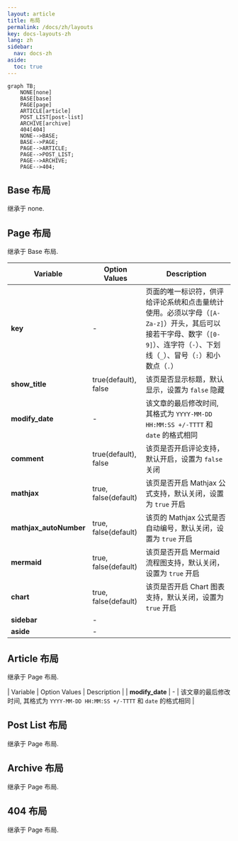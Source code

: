 ```yaml
---
layout: article
title: 布局
permalink: /docs/zh/layouts
key: docs-layouts-zh
lang: zh
sidebar:
  nav: docs-zh
aside:
  toc: true
---
```


```mermaid
graph TB;
    NONE[none]
    BASE[base]
    PAGE[page]
    ARTICLE[article]
    POST_LIST[post-list]
    ARCHIVE[archive]
    404[404]
    NONE-->BASE;
    BASE-->PAGE;
    PAGE-->ARTICLE;
    PAGE-->POST_LIST;
    PAGE-->ARCHIVE;
    PAGE-->404;
```

## Base 布局

继承于 none.

## Page 布局

继承于 Base 布局.

| Variable          | Option Values         | Description |
| ---               | ---                   | ---         |
| **key**           | -                     | 页面的唯一标识符，供评给评论系统和点击量统计使用。必须以字母（`[A-Za-z]`）开头，其后可以接若干字母、数字（`[0-9]`）、连字符（`-`）、下划线（`_`）、冒号（`:`）和小数点（`.`） |
| **show_title**    | true(default), false  | 该页是否显示标题，默认显示，设置为 `false` 隐藏 |
| **modify_date**   | -                     | 该文章的最后修改时间, 其格式为 `YYYY-MM-DD HH:MM:SS +/-TTTT` 和 `date` 的格式相同 |
| **comment**       | true(default), false  | 该页是否开启评论支持，默认开启，设置为 `false` 关闭 |
| **mathjax**       | true, false(default)  | 该页是否开启 Mathjax 公式支持，默认关闭，设置为 `true` 开启 |
| **mathjax_autoNumber** | true, false(default)  | 该页的 Mathjax 公式是否自动编号，默认关闭，设置为 `true` 开启 |
| **mermaid**       | true, false(default)  | 该页是否开启 Mermaid 流程图支持，默认关闭，设置为 `true` 开启 |
| **chart**         | true, false(default)  | 该页是否开启 Chart 图表支持，默认关闭，设置为 `true` 开启 |
| **sidebar**       | -                     | |
| **aside**         | -                     | |

## Article 布局

继承于 Page 布局.

| Variable          | Option Values         | Description |
| **modify_date**   | -                     | 该文章的最后修改时间, 其格式为 `YYYY-MM-DD HH:MM:SS +/-TTTT` 和 `date` 的格式相同 |

## Post List 布局

继承于 Page 布局.

## Archive 布局

继承于 Page 布局.

## 404 布局

继承于 Page 布局.